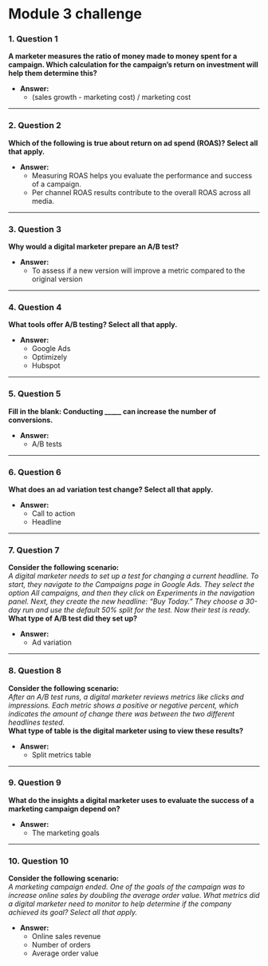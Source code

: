 # Module 3 challenge

### 1. **Question 1**  
**A marketer measures the ratio of money made to money spent for a campaign. Which calculation for the campaign’s return on investment will help them determine this?**  

- **Answer:**  
  - (sales growth - marketing cost) / marketing cost

---

### 2. **Question 2**  
**Which of the following is true about return on ad spend (ROAS)? Select all that apply.**  

- **Answer:**  
  - Measuring ROAS helps you evaluate the performance and success of a campaign.  
  - Per channel ROAS results contribute to the overall ROAS across all media.

---

### 3. **Question 3**  
**Why would a digital marketer prepare an A/B test?**  

- **Answer:**  
  - To assess if a new version will improve a metric compared to the original version

---

### 4. **Question 4**  
**What tools offer A/B testing? Select all that apply.**  

- **Answer:**  
  - Google Ads  
  - Optimizely  
  - Hubspot

---

### 5. **Question 5**  
**Fill in the blank: Conducting _____ can increase the number of conversions.**  

- **Answer:**  
  - A/B tests

---

### 6. **Question 6**  
**What does an ad variation test change? Select all that apply.**  

- **Answer:**  
  - Call to action  
  - Headline

---

### 7. **Question 7**  
**Consider the following scenario:**  
*A digital marketer needs to set up a test for changing a current headline. To start, they navigate to the Campaigns page in Google Ads. They select the option All campaigns, and then they click on Experiments in the navigation panel. Next, they create the new headline: “Buy Today.” They choose a 30-day run and use the default 50% split for the test. Now their test is ready.*  
**What type of A/B test did they set up?**  

- **Answer:**  
  - Ad variation

---

### 8. **Question 8**  
**Consider the following scenario:**  
*After an A/B test runs, a digital marketer reviews metrics like clicks and impressions. Each metric shows a positive or negative percent, which indicates the amount of change there was between the two different headlines tested.*  
**What type of table is the digital marketer using to view these results?**  

- **Answer:**  
  - Split metrics table

---

### 9. **Question 9**  
**What do the insights a digital marketer uses to evaluate the success of a marketing campaign depend on?**  

- **Answer:**  
  - The marketing goals

---

### 10. **Question 10**  
**Consider the following scenario:**  
*A marketing campaign ended. One of the goals of the campaign was to increase online sales by doubling the average order value. What metrics did a digital marketer need to monitor to help determine if the company achieved its goal? Select all that apply.*  

- **Answer:**  
  - Online sales revenue  
  - Number of orders  
  - Average order value

